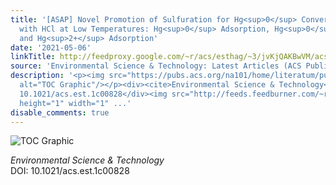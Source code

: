 ```yaml
---
title: '[ASAP] Novel Promotion of Sulfuration for Hg<sup>0</sup> Conversion over V<sub>2</sub>O<sub>5</sub>–MoO<sub>3</sub>/TiO<sub>2</sub>
  with HCl at Low Temperatures: Hg<sup>0</sup> Adsorption, Hg<sup>0</sup> Oxidation,
  and Hg<sup>2+</sup> Adsorption'
date: '2021-05-06'
linkTitle: http://feedproxy.google.com/~r/acs/esthag/~3/jvKjQAKBwVM/acs.est.1c00828
source: 'Environmental Science & Technology: Latest Articles (ACS Publications)'
description: '<p><img src="https://pubs.acs.org/na101/home/literatum/publisher/achs/journals/content/esthag/0/esthag.ahead-of-print/acs.est.1c00828/20210506/images/medium/es1c00828_0008.gif"
  alt="TOC Graphic"/></p><div><cite>Environmental Science & Technology</cite></div><div>DOI:
  10.1021/acs.est.1c00828</div><img src="http://feeds.feedburner.com/~r/acs/esthag/~4/jvKjQAKBwVM"
  height="1" width="1" ...'
disable_comments: true
---
```

<p><img src="https://pubs.acs.org/na101/home/literatum/publisher/achs/journals/content/esthag/0/esthag.ahead-of-print/acs.est.1c00828/20210506/images/medium/es1c00828_0008.gif" alt="TOC Graphic"/></p><div><cite>Environmental Science & Technology</cite></div><div>DOI: 10.1021/acs.est.1c00828</div><img src="http://feeds.feedburner.com/~r/acs/esthag/~4/jvKjQAKBwVM" height="1" width="1" ...